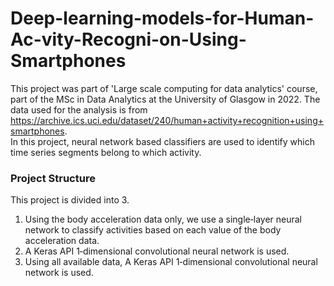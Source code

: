 # Deep-learning-models-for-Human-Ac-vity-Recogni-on-Using-Smartphones

This project was part of 'Large scale computing for data analytics' course, part of the MSc in Data Analytics at the University of Glasgow in 2022. The data used for the analysis is from https://archive.ics.uci.edu/dataset/240/human+activity+recognition+using+smartphones. \
In this project, neural network based classifiers are used to identify which time series segments belong to which activity.

### Project Structure
This project is divided into 3. 
1. Using the body acceleration data only, we use a single‐layer neural network to classify activities based on each value of the body acceleration data. 
2. A Keras API 1‐dimensional convolutional neural network is used. 
3. Using all available data, A Keras API 1‐dimensional convolutional neural network is used. 


